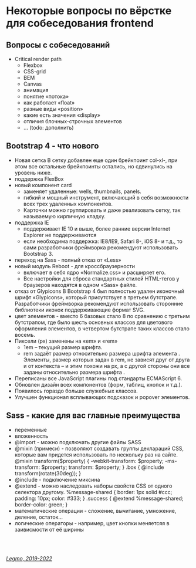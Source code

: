 # Некоторые вопросы по вёрстке для собеседования frontend #

## Вопросы с собеседований

* Critical render path
  * Flexbox
  * CSS-grid
  * BEM
  * Canvas
  * анимация
  * понятие «потока»
  * как работает «float»
  * разные виды «position»
  * какие есть значения «display»
  * отличия блочных-строчных элементов
  * ... (todo: дополнить)

## Bootstrap 4 - что нового ##
  - Новая сетка
    В сетку добавлен еще один брейкпоинт col-xl-, при этом все остальные брейкпоинты остались, но сдвинулись на уровень ниже. 
  - поддержка FlexBox 
  - новый компонент card
    - заменяет удаленные: wells, thumbnails, panels. 
    - гибкий и мощный инструмент, включающий в себя возможности всех трех удаленных компонентов. 
    - Карточки можно группировать и даже реализовать сетку, так называемую кирпичную кладку.
  - поддержка IE
    - поддерживает IE 10 и выше, более ранние версии Internet Explorer не поддерживаются
    - если необходима поддержка: IE8/IE9, Safari 8-, iOS 8- и т.д., то сами разработчики фреймворка рекомендуют использовать Bootstrap 3.
  - переход на Sass - полный отказ от «Less»
  - новый модуль Reboot - для кроссбраузерности
    - включает в себя ядро «Normalize.css» и расширяет его. 
    - Все настройки для сброса стандартных стилей HTML-тегов у браузеров находятся в одном «Sass» файле. 
  - отказ от Glypicons 
    В Bootstrap 4 был полностью удален иконочный шрифт «Glypicons», который присутствует в третьем бутстрапе. 
    Разработчики фреймворка рекомендуют использовать сторонние библиотеки иконок поддерживающие формат SVG.
  - цвет элементов - вместо 6 базовых стало 8
    по сравнению с третьим бутстрапом, где было шесть основных классов для цветового оформления элементов, в четвертом бутстрапе таких классов стало восемь.
  - Пиксели (px) заменены на «em» и «rem»
    - 1em – текущий размер шрифта.
    - rem задаёт размер относительно размера шрифта элемента <html>. Элементы, размер которых задан в rem, не зависят друг от друга и от контекста – и этим похожи на px, а с другой стороны они все заданы относительно размера шрифта <html>.
  - Переписаны все JavaScript плагины под стандарты ECMAScript 6.
  - Обновлен дизайн всех компонентов (форм, таблиц, кнопок и т.д.).
  - Появилось гораздо больше служебных классов.
  - Улучшен функционал всплывающих подсказок и popover элементов.
  
## Sass - какие для вас главные преимущества ##
  - переменные
  - вложенность
  - @import - можно подключать другие файлы SASS
  - @mixin (примеси) - позволяют создавать группы деклараций CSS, которые вам придется использовать по нескольку раз на сайте. 
    @mixin transform($property) {
      -webkit-transform: $property;
      -ms-transform: $property;
      transform: $property;
    }
    .box { @include transform(rotate(30deg)); }
  - @include - подключение миксина
  - @extend - можно наследовать наборы свойств CSS от одного селектора другому.
    %message-shared {
      border: 1px solid #ccc;
      padding: 10px;
      color: #333;
    }
    .success {
      @extend %message-shared;
      border-color: green;
    }
  - математические операции - сложение, вычитание, умножение, деление, остаток...
  - логические операторы - например, цвет кнопки меняетсяя в заивисмости от её ширины

<br> 
<br> 

*[Legmo, 2019-2022](https://github.com/Legmo/notes/)*
  